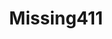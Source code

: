 ---
title: Missing411
crosslinks:
- worldpolitics
- autotldr
- Paranormal
- AskReddit
- UnresolvedMysteries
- ParkRangers
- Colorado
- Humanoidencounters
- nosleep
- MissingPersons
- TrueCrimeDiscussion
- RBI
- EBEs
---